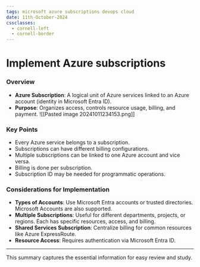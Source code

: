 ```yaml
---
tags: microsoft azure subscriptions devops cloud 
date: 11th-October-2024
cssclasses:
  - cornell-left
  - cornell-border
---
```


# Implement Azure subscriptions

### Overview

- **Azure Subscription**: A logical unit of Azure services linked to an Azure account (identity in Microsoft Entra ID).
- **Purpose**: Organizes access, controls resource usage, billing, and payment.
![[Pasted image 20241011234153.png]]
### Key Points

- Every Azure service belongs to a subscription.
- Subscriptions can have different billing configurations.
- Multiple subscriptions can be linked to one Azure account and vice versa.
- Billing is done per subscription.
- Subscription ID may be needed for programmatic operations.

### Considerations for Implementation

- **Types of Accounts**: Use Microsoft Entra accounts or trusted directories. Microsoft Accounts are also supported.
- **Multiple Subscriptions**: Useful for different departments, projects, or regions. Each has specific resources, access, and billing.
- **Shared Services Subscription**: Centralize billing for common resources like Azure ExpressRoute.
- **Resource Access**: Requires authentication via Microsoft Entra ID.

---

This summary captures the essential information for easy review and study.